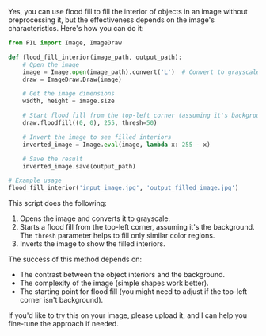 Yes, you can use flood fill to fill the interior of objects in an image without preprocessing it, but the effectiveness depends on the image's characteristics. Here's how you can do it:

```python
from PIL import Image, ImageDraw

def flood_fill_interior(image_path, output_path):
    # Open the image
    image = Image.open(image_path).convert('L')  # Convert to grayscale
    draw = ImageDraw.Draw(image)

    # Get the image dimensions
    width, height = image.size

    # Start flood fill from the top-left corner (assuming it's background)
    draw.floodfill((0, 0), 255, thresh=50)

    # Invert the image to see filled interiors
    inverted_image = Image.eval(image, lambda x: 255 - x)

    # Save the result
    inverted_image.save(output_path)

# Example usage
flood_fill_interior('input_image.jpg', 'output_filled_image.jpg')
```

This script does the following:

1. Opens the image and converts it to grayscale.
2. Starts a flood fill from the top-left corner, assuming it's the background. The `thresh` parameter helps to fill only similar color regions.
3. Inverts the image to show the filled interiors.

The success of this method depends on:
- The contrast between the object interiors and the background.
- The complexity of the image (simple shapes work better).
- The starting point for flood fill (you might need to adjust if the top-left corner isn't background).

If you'd like to try this on your image, please upload it, and I can help you fine-tune the approach if needed.

